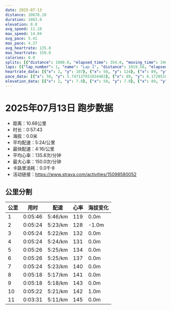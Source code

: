 ```yaml
---
date: 2025-07-13
distance: 10678.10
duration: 3463.0
elevation: 0.0
avg_speed: 11.10
max_speed: 14.04
avg_pace: 5.41
max_pace: 4.27
avg_heartrate: 135.8
max_heartrate: 150.0
calories: 0.0
splits: [{"distance": 1000.0, "elapsed_time": 354.0, "moving_time": 346.0, "average_speed": 2.89, "pace": 5.767024221453286, "average_heartrate": 119.66472303206997, "elevation_difference": 0.0, "split_number": 1}, {"distance": 1000.0, "elapsed_time": 324.0, "moving_time": 324.0, "average_speed": 3.09, "pace": 5.3937540453074435, "average_heartrate": 128.07407407407408, "elevation_difference": -1.0, "split_number": 2}, {"distance": 1003.0, "elapsed_time": 324.0, "moving_time": 324.0, "average_speed": 3.1, "pace": 5.376354838709677, "average_heartrate": 132.28703703703704, "elevation_difference": 0.0, "split_number": 3}, {"distance": 997.0, "elapsed_time": 324.0, "moving_time": 324.0, "average_speed": 3.08, "pace": 5.411266233766233, "average_heartrate": 131.85802469135803, "elevation_difference": 0.0, "split_number": 4}, {"distance": 1000.0, "elapsed_time": 326.0, "moving_time": 326.0, "average_speed": 3.07, "pace": 5.428892508143322, "average_heartrate": 134.59815950920245, "elevation_difference": 0.0, "split_number": 5}, {"distance": 1000.0, "elapsed_time": 326.0, "moving_time": 326.0, "average_speed": 3.07, "pace": 5.428892508143322, "average_heartrate": 137.20245398773005, "elevation_difference": 0.0, "split_number": 6}, {"distance": 1000.0, "elapsed_time": 324.0, "moving_time": 324.0, "average_speed": 3.09, "pace": 5.3937540453074435, "average_heartrate": 140.12037037037038, "elevation_difference": 0.0, "split_number": 7}, {"distance": 1001.0, "elapsed_time": 318.0, "moving_time": 318.0, "average_speed": 3.15, "pace": 5.291015873015873, "average_heartrate": 141.88050314465409, "elevation_difference": 0.0, "split_number": 8}, {"distance": 1000.0, "elapsed_time": 318.0, "moving_time": 318.0, "average_speed": 3.14, "pace": 5.307866242038216, "average_heartrate": 143.93396226415095, "elevation_difference": 0.0, "split_number": 9}, {"distance": 1000.0, "elapsed_time": 322.0, "moving_time": 322.0, "average_speed": 3.11, "pace": 5.359067524115756, "average_heartrate": 142.944099378882, "elevation_difference": 1.0, "split_number": 10}, {"distance": 677.1, "elapsed_time": 211.0, "moving_time": 211.0, "average_speed": 3.21, "pace": 5.192118380062305, "average_heartrate": 145.781990521327, "elevation_difference": 0.0, "split_number": 11}]
laps: [{"lap_number": 1, "name": "Lap 1", "distance": 1019.58, "elapsed_time": 360.0, "moving_time": 352.0, "average_speed": 2.9, "pace": 5.747137931034483, "average_heartrate": 120.2, "max_heartrate": 125, "start_date": "2025-07-13 17:35:07+00:00", "elevation_difference": 0.0}, {"lap_number": 2, "name": "Lap 2", "distance": 921.98, "elapsed_time": 299.0, "moving_time": 299.0, "average_speed": 3.08, "pace": 5.411266233766233, "average_heartrate": 128.11111111111111, "max_heartrate": 132, "start_date": "2025-07-13 17:41:08+00:00", "elevation_difference": 0.0}, {"lap_number": 3, "name": "Lap 3", "distance": 999.24, "elapsed_time": 322.0, "moving_time": 322.0, "average_speed": 3.1, "pace": 5.376354838709677, "average_heartrate": 132.33333333333334, "max_heartrate": 136, "start_date": "2025-07-13 17:46:07+00:00", "elevation_difference": 0.0}, {"lap_number": 4, "name": "Lap 4", "distance": 951.46, "elapsed_time": 309.0, "moving_time": 309.0, "average_speed": 3.08, "pace": 5.411266233766233, "average_heartrate": 132.22222222222223, "max_heartrate": 135, "start_date": "2025-07-13 17:51:30+00:00", "elevation_difference": 0.0}, {"lap_number": 5, "name": "Lap 5", "distance": 974.67, "elapsed_time": 317.0, "moving_time": 317.0, "average_speed": 3.07, "pace": 5.428892508143322, "average_heartrate": 134.0, "max_heartrate": 137, "start_date": "2025-07-13 17:56:39+00:00", "elevation_difference": 0.0}, {"lap_number": 6, "name": "Lap 6", "distance": 964.82, "elapsed_time": 315.0, "moving_time": 315.0, "average_speed": 3.06, "pace": 5.446633986928104, "average_heartrate": 137.22222222222223, "max_heartrate": 139, "start_date": "2025-07-13 18:01:56+00:00", "elevation_difference": 0.0}, {"lap_number": 7, "name": "Lap 7", "distance": 967.84, "elapsed_time": 313.0, "moving_time": 313.0, "average_speed": 3.09, "pace": 5.3937540453074435, "average_heartrate": 139.22222222222223, "max_heartrate": 143, "start_date": "2025-07-13 18:07:11+00:00", "elevation_difference": 0.0}, {"lap_number": 8, "name": "Lap 8", "distance": 977.88, "elapsed_time": 312.0, "moving_time": 312.0, "average_speed": 3.13, "pace": 5.32482428115016, "average_heartrate": 141.88888888888889, "max_heartrate": 145, "start_date": "2025-07-13 18:12:25+00:00", "elevation_difference": 0.0}, {"lap_number": 9, "name": "Lap 9", "distance": 969.51, "elapsed_time": 307.0, "moving_time": 307.0, "average_speed": 3.16, "pace": 5.274272151898733, "average_heartrate": 143.0, "max_heartrate": 147, "start_date": "2025-07-13 18:17:38+00:00", "elevation_difference": 0.0}, {"lap_number": 10, "name": "Lap 10", "distance": 975.63, "elapsed_time": 312.0, "moving_time": 312.0, "average_speed": 3.13, "pace": 5.32482428115016, "average_heartrate": 143.66666666666666, "max_heartrate": 146, "start_date": "2025-07-13 18:22:45+00:00", "elevation_difference": 0.0}, {"lap_number": 11, "name": "Lap 11", "distance": 955.45, "elapsed_time": 301.0, "moving_time": 301.0, "average_speed": 3.17, "pace": 5.2576340694006305, "average_heartrate": 144.44444444444446, "max_heartrate": 149, "start_date": "2025-07-13 18:27:57+00:00", "elevation_difference": 0.0}]
heartrate_data: [{"x": 2, "y": 107}, {"x": 50, "y": 124}, {"x": 89, "y": 115}, {"x": 126, "y": 119}, {"x": 164, "y": 125}, {"x": 200, "y": 118}, {"x": 235, "y": 122}, {"x": 271, "y": 125}, {"x": 306, "y": 124}, {"x": 341, "y": 123}, {"x": 376, "y": 126}, {"x": 412, "y": 125}, {"x": 447, "y": 130}, {"x": 481, "y": 128}, {"x": 515, "y": 127}, {"x": 549, "y": 126}, {"x": 585, "y": 132}, {"x": 619, "y": 129}, {"x": 653, "y": 130}, {"x": 688, "y": 132}, {"x": 722, "y": 131}, {"x": 758, "y": 130}, {"x": 792, "y": 132}, {"x": 826, "y": 134}, {"x": 860, "y": 129}, {"x": 895, "y": 136}, {"x": 929, "y": 135}, {"x": 964, "y": 132}, {"x": 999, "y": 132}, {"x": 1033, "y": 131}, {"x": 1070, "y": 130}, {"x": 1104, "y": 133}, {"x": 1138, "y": 133}, {"x": 1173, "y": 130}, {"x": 1207, "y": 135}, {"x": 1242, "y": 132}, {"x": 1277, "y": 134}, {"x": 1311, "y": 133}, {"x": 1346, "y": 135}, {"x": 1382, "y": 132}, {"x": 1417, "y": 132}, {"x": 1451, "y": 132}, {"x": 1487, "y": 133}, {"x": 1522, "y": 137}, {"x": 1556, "y": 135}, {"x": 1590, "y": 137}, {"x": 1624, "y": 134}, {"x": 1660, "y": 135}, {"x": 1696, "y": 139}, {"x": 1731, "y": 139}, {"x": 1765, "y": 137}, {"x": 1800, "y": 137}, {"x": 1835, "y": 139}, {"x": 1870, "y": 136}, {"x": 1904, "y": 139}, {"x": 1938, "y": 135}, {"x": 1973, "y": 141}, {"x": 2008, "y": 137}, {"x": 2042, "y": 142}, {"x": 2077, "y": 136}, {"x": 2111, "y": 138}, {"x": 2146, "y": 141}, {"x": 2181, "y": 143}, {"x": 2216, "y": 140}, {"x": 2250, "y": 141}, {"x": 2284, "y": 142}, {"x": 2320, "y": 139}, {"x": 2355, "y": 142}, {"x": 2388, "y": 145}, {"x": 2422, "y": 141}, {"x": 2456, "y": 145}, {"x": 2491, "y": 141}, {"x": 2524, "y": 141}, {"x": 2558, "y": 140}, {"x": 2592, "y": 141}, {"x": 2625, "y": 142}, {"x": 2660, "y": 145}, {"x": 2694, "y": 147}, {"x": 2727, "y": 143}, {"x": 2760, "y": 143}, {"x": 2796, "y": 144}, {"x": 2829, "y": 142}, {"x": 2863, "y": 145}, {"x": 2897, "y": 142}, {"x": 2930, "y": 144}, {"x": 2966, "y": 146}, {"x": 3001, "y": 142}, {"x": 3034, "y": 142}, {"x": 3067, "y": 143}, {"x": 3102, "y": 145}, {"x": 3136, "y": 144}, {"x": 3171, "y": 144}, {"x": 3205, "y": 141}, {"x": 3240, "y": 140}, {"x": 3274, "y": 145}, {"x": 3307, "y": 149}, {"x": 3340, "y": 146}, {"x": 3372, "y": 146}, {"x": 3407, "y": 144}, {"x": 3441, "y": 145}]
pace_data: [{"x": 50, "y": 5.747137931034483}, {"x": 89, "y": 6.172851851851851}, {"x": 126, "y": 5.5555666666666665}, {"x": 164, "y": 6.41026923076923}, {"x": 200, "y": 5.208343749999999}, {"x": 235, "y": 5.208343749999999}, {"x": 271, "y": 5.5555666666666665}, {"x": 306, "y": 5.208343749999999}, {"x": 341, "y": 5.952392857142857}, {"x": 376, "y": 5.208343749999999}, {"x": 412, "y": 5.208343749999999}, {"x": 447, "y": 5.050515151515151}, {"x": 481, "y": 5.747137931034483}, {"x": 515, "y": 5.208343749999999}, {"x": 549, "y": 5.208343749999999}, {"x": 585, "y": 5.5555666666666665}, {"x": 619, "y": 5.747137931034483}, {"x": 653, "y": 5.208343749999999}, {"x": 688, "y": 5.208343749999999}, {"x": 722, "y": 5.208343749999999}, {"x": 758, "y": 5.050515151515151}, {"x": 792, "y": 5.376354838709677}, {"x": 826, "y": 5.208343749999999}, {"x": 860, "y": 5.050515151515151}, {"x": 895, "y": 5.5555666666666665}, {"x": 929, "y": 5.376354838709677}, {"x": 964, "y": 5.952392857142857}, {"x": 999, "y": 5.376354838709677}, {"x": 1033, "y": 5.376354838709677}, {"x": 1070, "y": 5.952392857142857}, {"x": 1104, "y": 5.208343749999999}, {"x": 1138, "y": 5.5555666666666665}, {"x": 1173, "y": 5.376354838709677}, {"x": 1207, "y": 5.5555666666666665}, {"x": 1242, "y": 5.747137931034483}, {"x": 1277, "y": 5.5555666666666665}, {"x": 1311, "y": 5.5555666666666665}, {"x": 1346, "y": 5.5555666666666665}, {"x": 1382, "y": 5.952392857142857}, {"x": 1417, "y": 5.376354838709677}, {"x": 1451, "y": 5.208343749999999}, {"x": 1487, "y": 5.376354838709677}, {"x": 1522, "y": 6.6666799999999995}, {"x": 1556, "y": 4.901970588235294}, {"x": 1590, "y": 5.952392857142857}, {"x": 1624, "y": 5.208343749999999}, {"x": 1660, "y": 5.5555666666666665}, {"x": 1696, "y": 5.952392857142857}, {"x": 1731, "y": 5.5555666666666665}, {"x": 1765, "y": 5.050515151515151}, {"x": 1800, "y": 5.952392857142857}, {"x": 1835, "y": 6.6666799999999995}, {"x": 1870, "y": 5.208343749999999}, {"x": 1904, "y": 5.952392857142857}, {"x": 1938, "y": 5.208343749999999}, {"x": 1973, "y": 5.747137931034483}, {"x": 2008, "y": 6.6666799999999995}, {"x": 2042, "y": 5.5555666666666665}, {"x": 2077, "y": 4.385973684210526}, {"x": 2111, "y": 5.5555666666666665}, {"x": 2146, "y": 5.5555666666666665}, {"x": 2181, "y": 5.050515151515151}, {"x": 2216, "y": 5.5555666666666665}, {"x": 2250, "y": 5.208343749999999}, {"x": 2284, "y": 5.5555666666666665}, {"x": 2320, "y": 6.41026923076923}, {"x": 2355, "y": 5.5555666666666665}, {"x": 2388, "y": 4.629638888888889}, {"x": 2422, "y": 5.5555666666666665}, {"x": 2456, "y": 5.376354838709677}, {"x": 2491, "y": 5.5555666666666665}, {"x": 2524, "y": 5.050515151515151}, {"x": 2558, "y": 5.050515151515151}, {"x": 2592, "y": 5.376354838709677}, {"x": 2625, "y": 5.5555666666666665}, {"x": 2660, "y": 5.050515151515151}, {"x": 2694, "y": 5.5555666666666665}, {"x": 2727, "y": 5.208343749999999}, {"x": 2760, "y": 5.208343749999999}, {"x": 2796, "y": 5.208343749999999}, {"x": 2829, "y": 5.208343749999999}, {"x": 2863, "y": 5.208343749999999}, {"x": 2897, "y": 5.376354838709677}, {"x": 2930, "y": 5.208343749999999}, {"x": 2966, "y": 5.376354838709677}, {"x": 3001, "y": 5.952392857142857}, {"x": 3034, "y": 5.208343749999999}, {"x": 3067, "y": 4.901970588235294}, {"x": 3102, "y": 5.208343749999999}, {"x": 3136, "y": 5.208343749999999}, {"x": 3171, "y": 5.376354838709677}, {"x": 3205, "y": 5.208343749999999}, {"x": 3240, "y": 5.376354838709677}, {"x": 3274, "y": 4.761914285714285}, {"x": 3307, "y": 5.5555666666666665}, {"x": 3340, "y": 4.761914285714285}, {"x": 3372, "y": 4.901970588235294}, {"x": 3407, "y": 5.208343749999999}, {"x": 3441, "y": 5.5555666666666665}]
elevation_data: [{"x": 2, "y": 7.0}, {"x": 50, "y": 7.0}, {"x": 89, "y": 7.0}, {"x": 126, "y": 7.0}, {"x": 164, "y": 7.0}, {"x": 200, "y": 7.0}, {"x": 235, "y": 7.0}, {"x": 271, "y": 7.0}, {"x": 306, "y": 7.0}, {"x": 341, "y": 7.0}, {"x": 376, "y": 6.0}, {"x": 412, "y": 7.0}, {"x": 447, "y": 6.0}, {"x": 481, "y": 6.0}, {"x": 515, "y": 6.0}, {"x": 549, "y": 7.0}, {"x": 585, "y": 7.0}, {"x": 619, "y": 7.0}, {"x": 653, "y": 6.0}, {"x": 688, "y": 7.0}, {"x": 722, "y": 7.0}, {"x": 758, "y": 6.0}, {"x": 792, "y": 6.0}, {"x": 826, "y": 6.0}, {"x": 860, "y": 6.0}, {"x": 895, "y": 7.0}, {"x": 929, "y": 7.0}, {"x": 964, "y": 6.0}, {"x": 999, "y": 6.0}, {"x": 1033, "y": 7.0}, {"x": 1070, "y": 7.0}, {"x": 1104, "y": 6.0}, {"x": 1138, "y": 6.0}, {"x": 1173, "y": 7.0}, {"x": 1207, "y": 7.0}, {"x": 1242, "y": 7.0}, {"x": 1277, "y": 7.0}, {"x": 1311, "y": 7.0}, {"x": 1346, "y": 6.0}, {"x": 1382, "y": 7.0}, {"x": 1417, "y": 7.0}, {"x": 1451, "y": 6.0}, {"x": 1487, "y": 7.0}, {"x": 1522, "y": 6.0}, {"x": 1556, "y": 7.0}, {"x": 1590, "y": 6.0}, {"x": 1624, "y": 6.0}, {"x": 1660, "y": 6.0}, {"x": 1696, "y": 6.0}, {"x": 1731, "y": 7.0}, {"x": 1765, "y": 6.0}, {"x": 1800, "y": 7.0}, {"x": 1835, "y": 7.0}, {"x": 1870, "y": 7.0}, {"x": 1904, "y": 7.0}, {"x": 1938, "y": 7.0}, {"x": 1973, "y": 6.0}, {"x": 2008, "y": 6.0}, {"x": 2042, "y": 7.0}, {"x": 2077, "y": 6.0}, {"x": 2111, "y": 6.0}, {"x": 2146, "y": 7.0}, {"x": 2181, "y": 7.0}, {"x": 2216, "y": 6.0}, {"x": 2250, "y": 6.0}, {"x": 2284, "y": 6.0}, {"x": 2320, "y": 6.0}, {"x": 2355, "y": 6.0}, {"x": 2388, "y": 6.0}, {"x": 2422, "y": 6.0}, {"x": 2456, "y": 6.0}, {"x": 2491, "y": 7.0}, {"x": 2524, "y": 7.0}, {"x": 2558, "y": 7.0}, {"x": 2592, "y": 7.0}, {"x": 2625, "y": 7.0}, {"x": 2660, "y": 7.0}, {"x": 2694, "y": 7.0}, {"x": 2727, "y": 6.0}, {"x": 2760, "y": 7.0}, {"x": 2796, "y": 7.0}, {"x": 2829, "y": 7.0}, {"x": 2863, "y": 7.0}, {"x": 2897, "y": 7.0}, {"x": 2930, "y": 6.0}, {"x": 2966, "y": 7.0}, {"x": 3001, "y": 6.0}, {"x": 3034, "y": 6.0}, {"x": 3067, "y": 7.0}, {"x": 3102, "y": 7.0}, {"x": 3136, "y": 7.0}, {"x": 3171, "y": 6.0}, {"x": 3205, "y": 6.0}, {"x": 3240, "y": 7.0}, {"x": 3274, "y": 7.0}, {"x": 3307, "y": 6.0}, {"x": 3340, "y": 7.0}, {"x": 3372, "y": 7.0}, {"x": 3407, "y": 7.0}, {"x": 3441, "y": 7.0}]
---
```


# 2025年07月13日 跑步数据

- 距离：10.68公里
- 时长：0:57:43
- 海拔：0.0米
- 平均配速：5:24/公里
- 最快配速：4:16/公里
- 平均心率：135.8次/分钟
- 最大心率：150.0次/分钟
- 卡路里消耗：0.0千卡
- 活动链接：https://www.strava.com/activities/15098580052

## 公里分割

| 公里 | 用时 | 配速 | 心率 | 海拔变化 |
|------|------|------|------|------|
| 1 | 0:05:46 | 5:46/km | 119 | 0.0m |
| 2 | 0:05:24 | 5:23/km | 128 | -1.0m |
| 3 | 0:05:24 | 5:22/km | 132 | 0.0m |
| 4 | 0:05:24 | 5:24/km | 131 | 0.0m |
| 5 | 0:05:26 | 5:25/km | 134 | 0.0m |
| 6 | 0:05:26 | 5:25/km | 137 | 0.0m |
| 7 | 0:05:24 | 5:23/km | 140 | 0.0m |
| 8 | 0:05:18 | 5:17/km | 141 | 0.0m |
| 9 | 0:05:18 | 5:18/km | 143 | 0.0m |
| 10 | 0:05:22 | 5:21/km | 142 | 1.0m |
| 11 | 0:03:31 | 5:11/km | 145 | 0.0m |

